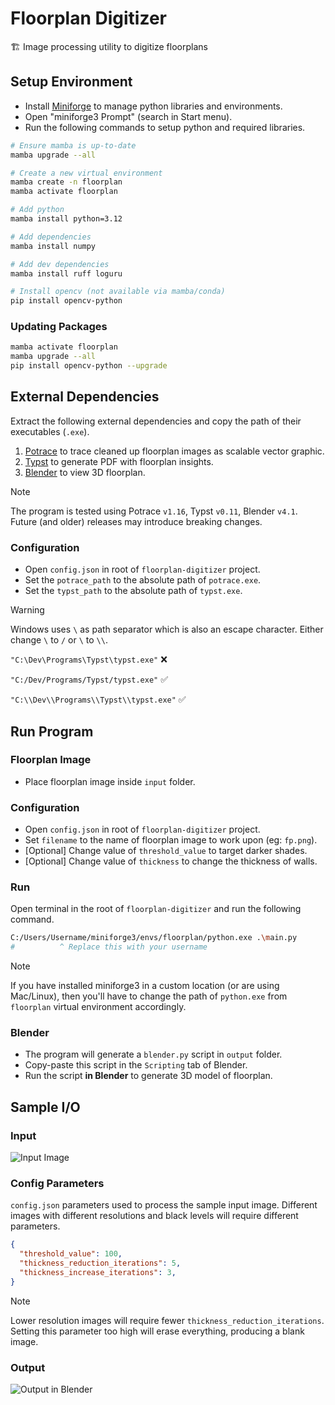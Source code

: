 # Floorplan Digitizer
🏗️ Image processing utility to digitize floorplans

## Setup Environment
- Install [Miniforge](https://github.com/conda-forge/miniforge?tab=readme-ov-file#miniforge3) to manage python libraries and environments.
- Open "miniforge3 Prompt" (search in Start menu).
- Run the following commands to setup python and required libraries.

```sh
# Ensure mamba is up-to-date
mamba upgrade --all

# Create a new virtual environment
mamba create -n floorplan
mamba activate floorplan

# Add python
mamba install python=3.12

# Add dependencies
mamba install numpy

# Add dev dependencies
mamba install ruff loguru

# Install opencv (not available via mamba/conda)
pip install opencv-python
```

### Updating Packages
```sh
mamba activate floorplan
mamba upgrade --all
pip install opencv-python --upgrade
```

## External Dependencies
Extract the following external dependencies and copy the path of their executables (`.exe`).

1. [Potrace](https://potrace.sourceforge.net/#downloading) to trace cleaned up floorplan images as scalable vector graphic.
2. [Typst](https://github.com/typst/typst/releases/latest) to generate PDF with floorplan insights.
3. [Blender](https://www.blender.org/download/) to view 3D floorplan.

> [!NOTE]
> The program is tested using Potrace `v1.16`, Typst `v0.11`, Blender `v4.1`. Future (and older) releases may introduce breaking changes.

### Configuration
- Open `config.json` in root of `floorplan-digitizer` project.
- Set the `potrace_path` to the absolute path of `potrace.exe`.
- Set the `typst_path` to the absolute path of `typst.exe`.

> [!WARNING]
> Windows uses `\` as path separator which is also an escape character. Either change `\` to `/` or `\` to `\\`.
>
> `"C:\Dev\Programs\Typst\typst.exe"` ❌
>
> `"C:/Dev/Programs/Typst/typst.exe"` ✅
>
> `"C:\\Dev\\Programs\\Typst\\typst.exe"` ✅

## Run Program
### Floorplan Image
- Place floorplan image inside `input` folder.

### Configuration
- Open `config.json` in root of `floorplan-digitizer` project.
- Set `filename` to the name of floorplan image to work upon (eg: `fp.png`).
- [Optional] Change value of `threshold_value` to target darker shades.
- [Optional] Change value of `thickness` to change the thickness of walls.

### Run
Open terminal in the root of `floorplan-digitizer` and run the following command.
```sh
C:/Users/Username/miniforge3/envs/floorplan/python.exe .\main.py
#          ^ Replace this with your username
```

> [!NOTE]
> If you have installed miniforge3 in a custom location (or are using Mac/Linux), then you'll have to change the path of `python.exe` from `floorplan` virtual environment accordingly.

### Blender
- The program will generate a `blender.py` script in `output` folder.
- Copy-paste this script in the `Scripting` tab of Blender.
- Run the script **in Blender** to generate 3D model of floorplan.

## Sample I/O
### Input
![Input Image](https://ucarecdn.com/3e4865f0-9a3e-448d-a638-00ab611c1792/floorplaninput.jpeg)

### Config Parameters
`config.json` parameters used to process the sample input image. Different images with different resolutions and black levels will require different parameters.
```json
{
  "threshold_value": 100,
  "thickness_reduction_iterations": 5,
  "thickness_increase_iterations": 3,
}
```
> [!NOTE]
> Lower resolution images will require fewer `thickness_reduction_iterations`. Setting this parameter too high will erase everything, producing a blank image.

### Output
![Output in Blender](https://ucarecdn.com/106fe2d6-6d94-44ed-809a-2bc1772207a9/floorplanoutput.jpeg)
